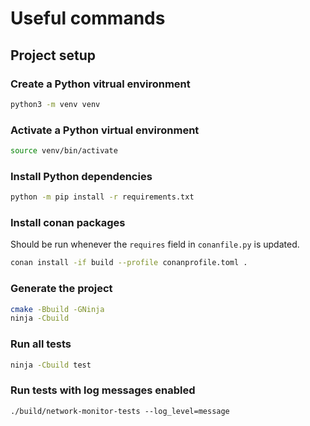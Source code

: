 # Useful commands

## Project setup

### Create a Python vitrual environment
```bash
python3 -m venv venv
```

### Activate a Python virtual environment
```bash
source venv/bin/activate
```

### Install Python dependencies
```bash
python -m pip install -r requirements.txt
```

### Install conan packages
Should be run whenever the `requires` field in `conanfile.py` is updated.
```bash
conan install -if build --profile conanprofile.toml .
```

### Generate the project
```bash
cmake -Bbuild -GNinja
ninja -Cbuild
```

### Run all tests
```bash
ninja -Cbuild test
```

### Run tests with log messages enabled
```
./build/network-monitor-tests --log_level=message
```